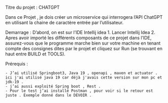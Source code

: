 Titre du projet : CHATGPT

Dans ce Projet , je dois créer un microservice qui interrogera l’API ChatGPT en utilisant la chaine de caractère entrée par l’utilisateur.

Demarrage : 
    D’abord, on est sur l’IDE Intellij idea
        1.	Lancer Intellij Idea
        2.	Apres avoir importé les différents composants de ce projet dans l’IDE,  assurez-vous que le programme marche bien sur votre machine en tenant compte des consignes dites par le projet  et cliquez sur Run (se trouvant en haut entre BUILD et TOOLS).
        
 Prérequis :
 
	- J’ai utilisé Springboot3, Java 19 , openapi , maven et actuator . ici j'ai utilisé java 19 car déjà j'avais cette version sur mon pc et  jdk-19 .
	- j’ai aussi exploité Spring boot , Rest .
	- Pour le test j’ai installé Postman , pour voir si le retour est juste . Exemple donné dans le DEVOIR .
    
 



